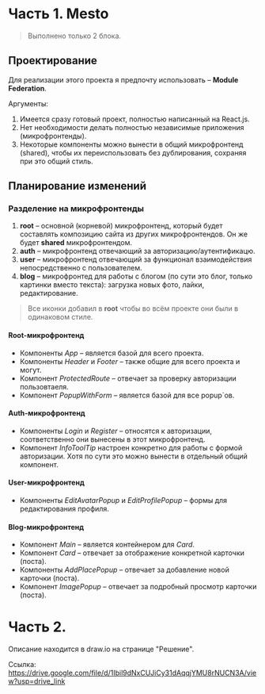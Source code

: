 # Часть 1. Mesto

> Выполнено только 2 блока.

## Проектирование

Для реализации этого проекта я предпочту использовать – **Module Federation**.

Аргументы:
1. Имеется сразу готовый проект, полностью написанный на React.js.
2. Нет необходимости делать полностью независимые приложения (микрофронтенды).
3. Некоторые компоненты можно вынести в общий микрофронтенд (shared), чтобы их переиспользовать без дублирования, сохраняя при это общий стиль.

## Планирование изменений

### Разделение на микрофронтенды

1. **root** – основной (корневой) микрофронтенд, который будет составлять композицию сайта из других микрофронтендов. Он же будет **shared** микрофронтендом.
2. **auth** – микрофронтенд отвечающий за авторизацию/аутентификацю.
3. **user** – микрофронтенд отвечающий за функционал взаимодействия непосредственно с пользователем.
4. **blog** – микрофронтед для работы с блогом (по сути это блог, только картинки вместо текста): загрузка новых фото, лайки, редактирование.

> Все иконки добавил в **root** чтобы во всём проекте они были в одинаковом стиле.


#### Root-микрофронтенд
* Компоненты *App* – является базой для всего проекта.
* Компоненты *Header* и *Footer* – также общие для всего проекта и могут.
* Компонент *ProtectedRoute* – отвечает за проверку авторизации пользовтаеля.
* Компонент *PopupWithForm* – является базой для все popup`ов. 


#### Auth-микрофронтенд
* Компоненты *Login* и *Register* – относятся к авторизации, соответственно они вынесены в этот микрофронтенд.
* Компонент *InfoToolTip* настроен конкретно для работы с формой авторизации. Хотя по сути это можно вынести в отдельный общий компонент.

#### User-микрофронтенд
* Компоненты *EditAvatarPopup* и *EditProfilePopup* – формы для редактирования профиля.

#### Blog-микрофронтенд
* Компонент *Main* – является контейнером для *Card*.
* Компонент *Card* – отвечает за отображение конкретной карточки (поста).
* Компоненты *AddPlacePopup* – отвечает за добавление новой карточки (поста).
* Компонент *ImagePopup* – отвечает за подробный просмотр карточки (поста).

# Часть 2.

Описание находится в draw.io на странице "Решение".

Ссылка:
https://drive.google.com/file/d/1Ibil9dNxCUJiCy31dAqqjYMU8rNUCN3A/view?usp=drive_link
